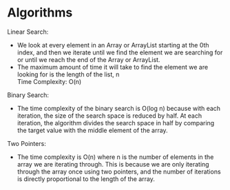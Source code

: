 # Algorithms

Linear Search:
- We look at every element in an Array or ArrayList starting at the 0th index, and then we iterate until we find the element we are searching for or until we reach the end of the Array or ArrayList.
- The maximum amount of time it will take to find the element we are looking for is the length of the list, n<br>
  Time Complexity: O(n)

Binary Search:
- The time complexity of the binary search is O(log n) because with each iteration, the size of the search space is reduced by half. At each iteration, the algorithm divides the search space in half by comparing the target value with the middle element of the array.

Two Pointers:
- The time complexity is O(n) where n is the number of elements in the array we are iterating through. This is because we are only iterating through the array once using two pointers, and the number of iterations is directly proportional to the length of the array.
